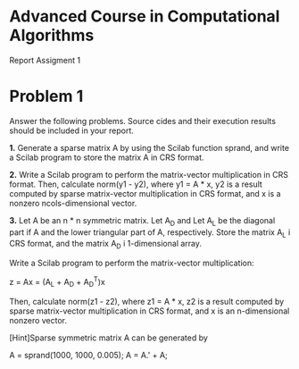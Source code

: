 # Advanced Course in Computational Algorithms
Report Assigment 1

# Problem 1
Answer the following problems. Source cides and their execution results should be included in your report.


**1.** Generate a sparse matrix A by using the Scilab function sprand, and write a Scilab program to store the matrix A in CRS format.


**2.** Write a Scilab program to perform the matrix-vector multiplication in CRS format. Then, calculate norm(y1 - y2), where y1 = A * x, y2 is a result computed by sparse matrix-vector multiplication in CRS format, and x is a nonzero ncols-dimensional vector.


**3.** Let A be an n * n symmetric matrix. Let A<sub>D</sub> and Let A<sub>L</sub> be the diagonal part if A and the lower triangular part of A, respectively. Store the matrix A<sub>L</sub> i CRS format, and the matrix A<sub>D</sub> i 1-dimensional array.

Write a Scilab program to perform the matrix-vector multiplication:

z = Ax = (A<sub>L</sub> + A<sub>D</sub> + A<sub>D</sub><sup>T</sup>)x


Then, calculate norm(z1 - z2), where z1 = A * x, z2 is a result computed by sparse matrix-vector multiplication in CRS format, and x is an n-dimensional nonzero vector.

[Hint]Sparse symmetric matrix A can be generated by

A = sprand(1000, 1000, 0.005); A = A.' + A;

